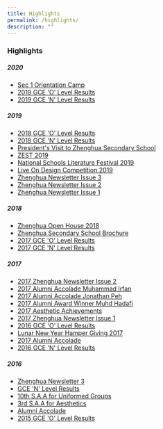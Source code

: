 ```yaml
---
title: Highlights
permalink: /highlights/
description: ""
---
```

### Highlights

##### 2020
* [Sec 1 Orientation Camp](https://cms.isomer.gov.sg/sites/moe-zhenghuasec/editPage/Sec%201%20Orientation%20Camp.md)
* [2019 GCE 'O' Level Results](https://cms.isomer.gov.sg/sites/moe-zhenghuasec/editPage/2019%20GCE%20'O'%20Level%20Results.md)
* [2019 GCE 'N' Level Results](https://cms.isomer.gov.sg/sites/moe-zhenghuasec/editPage/2019%20GCE%20'N'%20Level%20Results.md)

##### 2019
* [2018 GCE 'O' Level Results](https://cms.isomer.gov.sg/sites/moe-zhenghuasec/editPage/2018%20GCE%20'O'%20Level%20Results.md)
* [2018 GCE 'N' Level Results](https://cms.isomer.gov.sg/sites/moe-zhenghuasec/editPage/2018%20GCE%20'N'%20Level%20Results.md)
* [President's Visit to Zhenghua Secondary School](https://cms.isomer.gov.sg/sites/moe-zhenghuasec/editPage/President's%20Visit%20to%20Zhenghua%20Secondary%20School.md)
* [ZEST 2019]()
* [National Schools Literature Festival 2019]()
* [Live On Design Competition 2019]()
* [Zhenghua Newsletter Issue 3]()
* [Zhenghua Newsletter Issue 2]()
* [Zhenghua Newsletter Issue 1]()

##### 2018
* [Zhenghua Open House 2018]()
* [Zhenghua Secondary School Brochure]()
* [2017 GCE 'O' Level Results]()
* [2017 GCE 'N' Level Results]()

##### 2017
* [2017 Zhenghua Newsletter Issue 2]()
* [2017 Alumni Accolade Muhammad Irfan]()
* [2017 Alumni Accolade Jonathan Peh]()
* [2017 Alumni Award Winner Muhd Hadafi]()
* [2017 Aesthetic Achievements]()
* [2017 Zhenghua Newsletter Issue 1]()
* [2016 GCE 'O' Level Results]()
* [Lunar New Year Hamper Giving 2017]()
* [2017 Alumni Accolade]()
* [2016 GCE 'N' Level Results]()

##### 2016
* [Zhenghua Newsletter 3]()
* [GCE 'N' Level Results]()
* [10th S.A.A for Uniformed Groups]()
* [3rd S.A.A for Aesthetics]()
* [Alumni Accolade]()
* [2015 GCE 'O' Level Results]()